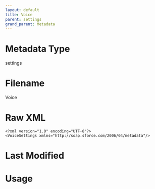 ```yaml
---
layout: default
title: Voice
parent: settings
grand_parent: Metadata
---
```

# Metadata Type
settings


# Filename 
Voice


# Raw XML
```
<?xml version="1.0" encoding="UTF-8"?>
<VoiceSettings xmlns="http://soap.sforce.com/2006/04/metadata"/>
```


# Last Modified


# Usage
